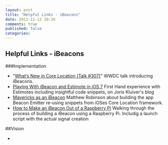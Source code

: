 ```yaml
---
layout: post
title: "Helpful Links - iBeacons"
date: 2013-11-12 20:34
comments: true
published: false
categories: 
---
```


## Helpful Links - iBeacons

###Implementation

* "[What’s New in Core Location (Talk #307)]("https://developer.apple.com/wwdc/videos/")" WWDC talk introducing iBeacons.
* [Playing With iBeacon and Estimote in iOS 7]("http://joris.kluivers.nl/blog/2013/09/27/playing-with-ibeacon/") First Hand experience with Estimotes including insightful code snippets, on Joris Kluiver's blog
* [Mavericks as an iBeacon]("http://www.blendedcocoa.com/blog/2013/11/02/mavericks-as-an-ibeacon/") Matthew Robinson about building the app Beacon Emitter re-using snippets from iOSes Core Location framework.
* [How to Make an iBeacon Out of a Raspberry Pi]("http://developer.radiusnetworks.com/2013/10/09/how-to-make-an-ibeacon-out-of-a-raspberry-pi.html") Walking through the process of building a iBeacon using a Raspberry Pi. Includig a launch script with the actual signal creation

##Vision

* 